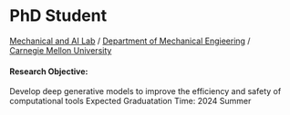 # PhD Student
[Mechanical and AI Lab](https://sites.google.com/view/barati) / 
[Department of Mechanical Engieering](https://www.meche.engineering.cmu.edu/) / <br />
[Carnegie Mellon University](https://www.cmu.edu/) 
#### Research Objective: <br /> 
Develop deep generative models to improve the efficiency and safety of computational tools
Expected Graduatation Time: 2024 Summer
